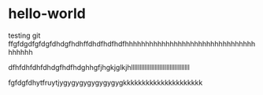# hello-world
testing git
ffgfdgdfgfdgfdhdgfhdhffdhdfhdfhdfhhhhhhhhhhhhhhhhhhhhhhhhhhhhhhhhhhhhhh

dfhfdhfdhfdhdgfhdfhdghhgfjhgkjglkjhlllllllllllllllllllllllllllllllllll

fgfdgfdhytfruytjygygygygygygygygkkkkkkkkkkkkkkkkkkkkk

